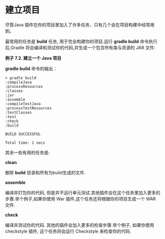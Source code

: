 # 建立项目

尽管Java 插件在你的项目里加入了许多任务，只有几个会在项目构建中经常用到。

最常用的任务是 **build** 任务, 用于完全构建你的项目.运行 **gradle build** 命令执行后,Gradle 将会编译和测试你的代码,并生成一个包含所有类与资源的 JAR 文件:

**例子 7.2. 建立一个 Java 项目**

**gradle build** 命令的输出：

    > gradle build
    :compileJava
    :processResources
    :classes
    :jar
    :assemble
    :compileTestJava
    :processTestResources
    :testClasses
    :test
    :check
    :build

    BUILD SUCCESSFUL

    Total time: 1 secs

其余一些有用的任务是:

**clean**

删除 **build** 目录和所有为build生成的文件.

**assemble**

编译并打包你的代码, 但是并不运行单元测试.其他插件会在这个任务里加入更多的步骤.举个例子,如果你使用 War 插件,这个任务还将根据你的项目生成一个 WAR 文件.

**check**

编译并测试你的代码. 其他的插件会加入更多的检查步骤.举个例子, 如果你使用 checkstyle 插件, 这个任务将会运行 Checkstyle 来检查你的代码.


